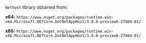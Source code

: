 `Nethost` library obtained from:

**x64:** `https://www.nuget.org/packages/runtime.win-x64.Microsoft.NETCore.DotNetAppHost/3.0.0-preview6-27804-01/`

**x86:** `https://www.nuget.org/packages/runtime.win-x86.Microsoft.NETCore.DotNetAppHost/3.0.0-preview6-27804-01/`

